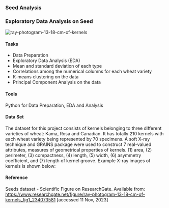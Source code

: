 ### Seed Analysis
### Exploratory Data Analysis on Seed 

![ray-photogram-13-18-cm-of-kernels](https://github.com/ducthanh-nguyen/Seed-Analysis/assets/150335868/ae45dde4-16fd-4f61-9dfe-c73c48d92157) <br>

#### Tasks
- Data Preparation
- Exploratory Data Analysis (EDA)
- Mean and standard deviation of each type
- Correlations among the numerical columns for each wheat variety
- K-means clustering on the data
- Principal Component Analysis on the data

#### Tools
Python for Data Preparation, EDA and Analysis

#### Data Set
The dataset for this project consists of kernels belonging to three different varieties of wheat:
Kama, Rosa and Canadian. It has totally 210 kernels with each wheat variety being represented by 70
specimens. A soft X-ray technique and GRAINS package were used to construct 7 real-valued
attributes, measures of geometrical properties of kernels. (1) area, (2) perimeter, (3) compactness,
(4) length, (5) width, (6) asymmetry coefficient, and (7) length of kernel groove. Example X-ray
images of kernels is shown below:

#### Reference
Seeds dataset - Scientific Figure on ResearchGate. 
Available from: https://www.researchgate.net/figure/ray-photogram-13-18-cm-of-kernels_fig1_234073581 [accessed 11 Nov, 2023]
